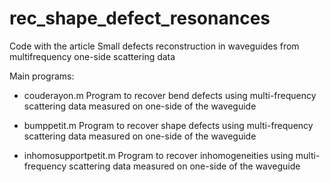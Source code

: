 # rec_shape_defect_resonances

Code with the article Small defects reconstruction in waveguides from multifrequency one-side scattering data

Main programs: 
  - couderayon.m
Program to recover bend defects using multi-frequency scattering data measured on one-side of the waveguide

- bumppetit.m
Program to recover shape defects using multi-frequency scattering data measured on one-side of the waveguide

- inhomosupportpetit.m
Program to recover inhomogeneities using multi-frequency scattering data measured on one-side of the waveguide
